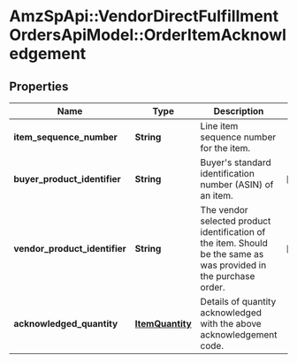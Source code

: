 # AmzSpApi::VendorDirectFulfillmentOrdersApiModel::OrderItemAcknowledgement

## Properties
Name | Type | Description | Notes
------------ | ------------- | ------------- | -------------
**item_sequence_number** | **String** | Line item sequence number for the item. | 
**buyer_product_identifier** | **String** | Buyer&#39;s standard identification number (ASIN) of an item. | [optional] 
**vendor_product_identifier** | **String** | The vendor selected product identification of the item. Should be the same as was provided in the purchase order. | [optional] 
**acknowledged_quantity** | [**ItemQuantity**](ItemQuantity.md) | Details of quantity acknowledged with the above acknowledgement code. | 


